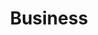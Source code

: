 ---
title: Business
description: "Business on GovFresh."
icon: "fa-regular fa-building"
img-og: business-og.png
img-alt: ""
---